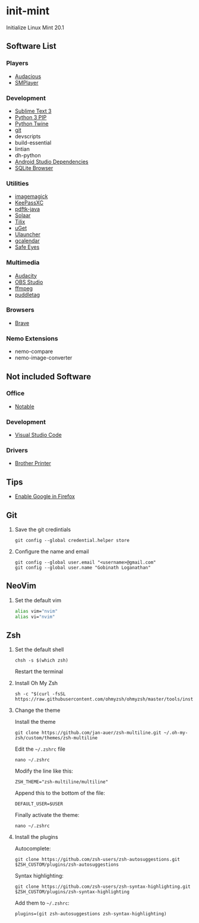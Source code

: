 # init-mint
Initialize Linux Mint 20.1

## Software List

### Players
- [Audacious](https://audacious-media-player.org/)
- [SMPlayer](https://www.smplayer.info/)

### Development
- [Sublime Text 3](https://www.sublimetext.com/)
- [Python 3 PIP](https://pip.pypa.io/en/stable/)
- [Python Twine](https://pypi.org/project/twine/)
- [git](https://git-scm.com/)
- devscripts
- build-essential
- lintian
- dh-python
- [Android Studio Dependencies](https://developer.android.com/studio/install)
- [SQLite Browser](https://sqlitebrowser.org/)

### Utilities
- [imagemagick](https://imagemagick.org/index.php)
- [KeePassXC](https://keepassxc.org/)
- [pdftk-java](https://gitlab.com/pdftk-java/pdftk)
- [Solaar](https://pwr-solaar.github.io/Solaar/)
- [Tilix](https://github.com/gnunn1/tilix)
- [uGet](https://github.com/ugetdm/uget-extension)
- [Ulauncher](https://ulauncher.io/)
- [gcalendar](https://github.com/slgobinath/gcalendar)
- [Safe Eyes](https://github.com/slgobinath/SafeEyes)

### Multimedia
- [Audacity](https://www.audacityteam.org/)
- [OBS Studio](https://obsproject.com/)
- [ffmpeg](https://ffmpeg.org/)
- [puddletag](https://github.com/puddletag/puddletag)

### Browsers
- [Brave](https://brave.com/)

### Nemo Extensions
- nemo-compare
- nemo-image-converter

## Not included Software

### Office
- [Notable](https://notable.app/)

### Development
- [Visual Studio Code](https://code.visualstudio.com/)

### Drivers
- [Brother Printer](http://support.brother.com/g/b/downloadend.aspx?c=us&lang=en&prod=mfc8890dw_all&os=127&dlid=dlf006893_000&flang=4&type3=625)


## Tips
- [Enable Google in Firefox](https://www.linuxmint.com/searchengines/anse.php?sen=Google&c=y)


## Git
1. Save the git credintials
    ```
    git config --global credential.helper store
    ```

2. Configure the name and email
    ```
    git config --global user.email "<username>@gmail.com"
    git config --global user.name "Gobinath Loganathan"
    ```

## NeoVim
1. Set the default vim
    ```bash
    alias vim="nvim"
    alias vi="nvim"
    ```

## Zsh
1. Set the default shell

    ```
    chsh -s $(which zsh)
    ```

    Restart the terminal

2. Install Oh My Zsh

    ```
    sh -c "$(curl -fsSL https://raw.githubusercontent.com/ohmyzsh/ohmyzsh/master/tools/install.sh)"
    ```

3. Change the theme

    Install the theme
    ```
    git clone https://github.com/jan-auer/zsh-multiline.git ~/.oh-my-zsh/custom/themes/zsh-multiline
    ```

    Edit the `~/.zshrc` file
    ```
    nano ~/.zshrc
    ```

    Modify the line like this:
    ```
    ZSH_THEME="zsh-multiline/multiline"
    ```

    Append this to the bottom of the file:
    ```
    DEFAULT_USER=$USER
    ```

    Finally activate the theme:
    ```
    nano ~/.zshrc
    ```

4. Install the plugins

    Autocomplete:
    ```
    git clone https://github.com/zsh-users/zsh-autosuggestions.git $ZSH_CUSTOM/plugins/zsh-autosuggestions
    ```

    Syntax highlighting:
    ```
    git clone https://github.com/zsh-users/zsh-syntax-highlighting.git $ZSH_CUSTOM/plugins/zsh-syntax-highlighting
    ```

    Add them to `~/.zshrc`:
    ```
    plugins=(git zsh-autosuggestions zsh-syntax-highlighting)
    ```